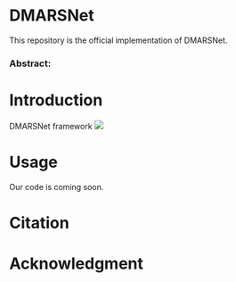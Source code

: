 # DMARSNet
This repository is the official implementation of DMARSNet.
### Abstract:

# Introduction
DMARSNet framework
![](https://github.com/Mr-catc/DMARSNet/blob/main/resources/Network.png "")
# Usage
Our code is coming soon.
# Citation

# Acknowledgment
